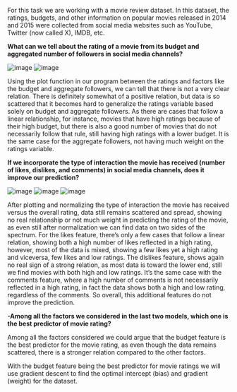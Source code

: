 For this task we are working with a movie review dataset. In this dataset, the ratings, budgets, and other information on popular movies released in 2014 and 2015 were collected from social media websites such as YouTube, Twitter (now called X), IMDB, etc.

**What can we tell about the rating of a movie from its budget and aggregated number of  followers in social media channels?**

![image](https://github.com/user-attachments/assets/7f6f1c9b-a95d-4ede-8415-a8fe08655484)
![image](https://github.com/user-attachments/assets/0a928968-32d2-4fd6-8ef7-2b1e41d083bf)

Using the plot function in our program between the ratings and factors like the budget and aggregate followers, we can tell that there is not a very clear relation. There is definitely somewhat of a positive relation, but data is so scattered that it becomes hard to generalize the ratings variable based solely on budget and aggregate followers. As there are cases that follow a linear relationship, for instance, movies that have high ratings because of their high budget, but there is also a good number of movies that do not necessarily follow that rule, still having high ratings with a lower budget. It is the same case for the aggregate followers, not having much weight on the ratings variable.

**If we incorporate the type of interaction the movie has received (number of likes, dislikes, and comments) in social media channels, does it improve our prediction?**

![image](https://github.com/user-attachments/assets/e6d03574-b52a-47b0-bd0b-29cce9759ae9)
![image](https://github.com/user-attachments/assets/5346301b-e915-4cb8-a1a9-fb8e959c2a41)
![image](https://github.com/user-attachments/assets/f772de6d-20ae-4ff6-925f-677d64cfcd2c)

After plotting and normalizing the type of interaction the movie has received versus the overall rating, data still remains scattered and spread, showing no real relationship or not much weight in predicting the rating of the movie, as even still after normalization we can find data on two sides of the spectrum. For the likes feature, there’s only a few cases that follow a linear relation, showing both a high number of likes reflected in a high rating, however, most of the data is mixed, showing a few likes yet a high rating and viceversa, few likes and low ratings. The dislikes feature, shows again no real sign of a strong relation, as most data is toward the lower end, still we find movies with both high and low ratings. It’s the same case with the comments feature, where a high number of comments is not necessarily reflected in a high rating, in fact the data shows both a high and low rating, regardless of the comments. So overall, this additional features do not improve the prediction.

**-Among all the factors we considered in the last two models, which one is the best predictor of movie rating?**

Among all the factors considered we could argue that the budget feature is the best predictor for the movie rating, as even though the data remains scattered, there is a stronger relation compared to the other factors.

With the budget feature being the best predictor for movie ratings we will use gradient descent to find the optimal intercept (bias) and gradient (weight) for the dataset.
 


